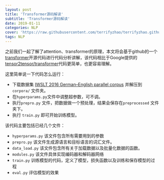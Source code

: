 ```yaml
---
layout: post
title: 'Transformer源码解读'
subtitle: 'Transformer源码解读'
date: 2019-01-11
categories: NLP
cover: 'https://raw.githubusercontent.com/terrifyzhao/terrifyzhao.github.io/master/assets/img/2019-01-11-BERT%E5%AE%8C%E5%85%A8%E6%8C%87%E5%8D%97/cover.jpg'
tags: NLP
---
```




之前我们一起了解了attention、transformer的原理，本文将会基于github的一个[transformer](https://github.com/Kyubyong/transformer)开源代码进行代码分析讲解，该代码相比于Google提供的[tensor2tensor/transformer](https://github.com/tensorflow/tensor2tensor/blob/master/tensor2tensor/models/transformer.py)代码更简单，也更容易理解。

这里简单说一下代码怎么运行：
*   下载数据集 [IWSLT 2016 German–English parallel corpus](https://wit3.fbk.eu/download.php?release=2016-01&type=texts&slang=de&tlang=en) 并解压到 `corpora/` 文件夹。
*   在`hyperparams.py`文件中调整超参数，可不调。
*   执行`prepro.py` 文件，把数据做一个预处理，结果会保存在`preprocessed` 文件夹下。
*   执行 `train.py` 即可开始训练模型。

该代码主要包括已经几个文件：

* `hyperparams.py` 该文件包含所有需要用到的参数
* `prepro.py` 该文件生成源语言和目标语言的词汇文件。
* `data_load.py` 该文件包含所有关于加载数据以及批量化数据的函数。
* `modules.py` 该文件具体实现编码器和解码器网络
* `train.py` 训练模型的代码，定义了模型，损失函数以及训练和保存模型的过程
* `eval.py` 评估模型的效果







